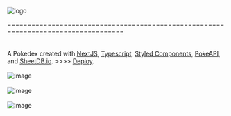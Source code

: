 

![logo](https://user-images.githubusercontent.com/60520922/235580285-cacc599c-b32e-4d0a-abfd-bb673739b550.png)</a>

=================================================================================== \
\
\
A Pokedex created with [NextJS](https://nextjs.org/), [Typescript](https://www.typescriptlang.org/), [Styled Components](https://styled-components.com/), [PokeAPI](https://pokeapi.co/docs/v2 "PokeAPI"), and [SheetDB.io](https://sheetdb.io/). >>>> [Deploy](https://sedna-pokedex.netlify.app/pokemon/8).
\
\
![image](https://user-images.githubusercontent.com/60520922/235581125-55b0ec4e-43e9-4663-b4b3-034910965684.png)
\
\
![image](https://user-images.githubusercontent.com/60520922/235581196-2998b90c-d143-46ce-bbaa-5a57e6e1d1cb.png)
\
\
![image](https://user-images.githubusercontent.com/60520922/235581337-40d5ed15-26aa-4fa1-a71d-cc2d0cddd4c8.png)

